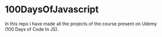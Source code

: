 # 100DaysOfJavascript
In this repo i have made all the projects of the course present on Udemy (100 Days of Code In JS). 
